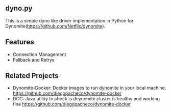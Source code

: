 ## dyno.py

This is a simple dyno like driver implementation in Python for Dynomite(https://github.com/Netflix/dynomite).

## Features

* Connection Management
* Fallback and Retrys

## Related Projects

* Dynomite-Docker: Docker images to run dynomite in your local machine. https://github.com/diegopacheco/dynomite-docker
* DCC: Java utility to check is deynomite cluster is healthy and working fine https://github.com/diegopacheco/dynomite-docker
